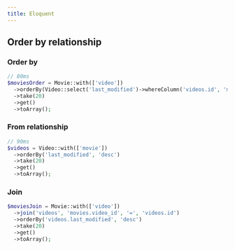 ```yaml
---
title: Eloquent
---
```


## Order by relationship

### Order by

```php
// 80ms
$moviesOrder = Movie::with(['video'])
  ->orderBy(Video::select('last_modified')->whereColumn('videos.id', 'movies.video_id'), 'desc')
  ->take(20)
  ->get()
  ->toArray();
```

### From relationship

```php
// 90ms
$videos = Video::with(['movie'])
  ->orderBy('last_modified', 'desc')
  ->take(20)
  ->get()
  ->toArray();
```

### Join

```php
$moviesJoin = Movie::with(['video'])
  ->join('videos', 'movies.video_id', '=', 'videos.id')
  ->orderBy('videos.last_modified', 'desc')
  ->take(20)
  ->get()
  ->toArray();
```

